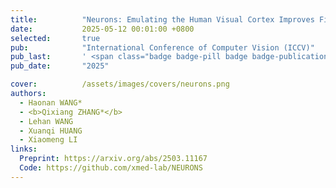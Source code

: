 ```yaml
---
title:          "Neurons: Emulating the Human Visual Cortex Improves Fidelity and Interpretability in fMRI-to-Video Reconstruction"
date:           2025-05-12 00:01:00 +0800
selected:       true
pub:            "International Conference of Computer Vision (ICCV)"
pub_last:       ' <span class="badge badge-pill badge badge-publication badge-dark">AI for Neural Science</span> <img alt="GitHub Repo stars" src="https://img.shields.io/github/stars/xmed-lab/NEURONS?style=social">'
pub_date:       "2025"

cover:          /assets/images/covers/neurons.png
authors:
  - Haonan WANG*
  - <b>Qixiang ZHANG*</b>
  - Lehan WANG
  - Xuanqi HUANG
  - Xiaomeng LI
links:
  Preprint: https://arxiv.org/abs/2503.11167
  Code: https://github.com/xmed-lab/NEURONS
---
```

